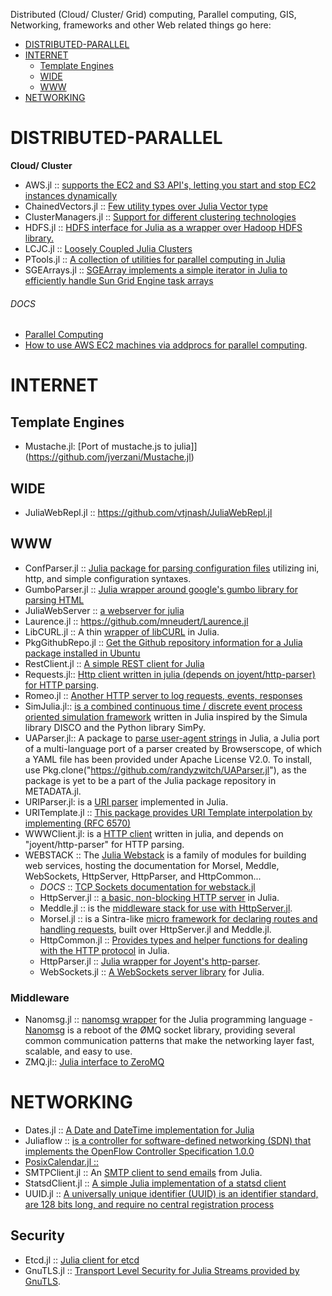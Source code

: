 Distributed (Cloud/ Cluster/ Grid) computing, Parallel computing, GIS, Networking, frameworks and other Web related things go here:

* [DISTRIBUTED-PARALLEL](#distributed-parallel) 
* [INTERNET](#internet)
   * [Template Engines](#template-engines)
   * [WIDE](#wide)
   * [WWW](#www)
* [NETWORKING](#networking)


# DISTRIBUTED-PARALLEL
**Cloud/ Cluster**
* AWS.jl :: [supports the EC2 and S3 API's, letting you start and stop EC2 instances dynamically](https://github.com/amitmurthy/AWS.jl)
* ChainedVectors.jl :: [Few utility types over Julia Vector type](https://github.com/tanmaykm/ChainedVectors.jl)
* ClusterManagers.jl :: [Support for different clustering technologies](https://github.com/nlhepler/ClusterManagers.jl)
* HDFS.jl :: [HDFS interface for Julia as a wrapper over Hadoop HDFS library.](https://github.com/tanmaykm/HDFS.jl)
* LCJC.jl :: [Loosely Coupled Julia Clusters](https://github.com/amitmurthy/LCJC.jl)
* PTools.jl :: [A collection of utilities for parallel computing in Julia](https://github.com/amitmurthy/PTools.jl)
* SGEArrays.jl :: [SGEArray implements a simple iterator in Julia to efficiently handle Sun Grid Engine task arrays](https://github.com/davidavdav/SGEArrays.jl)

###### DOCS
* [Parallel Computing](http://docs.julialang.org/en/latest/manual/parallel-computing/)
* [How to use AWS EC2 machines via addprocs for parallel computing](http://docs.julialang.org/en/latest/stdlib/base/#parallel-computing).



# INTERNET
## Template Engines
* Mustache.jl: [Port of mustache.js to julia]](https://github.com/jverzani/Mustache.jl)

## WIDE
* JuliaWebRepl.jl :: https://github.com/vtjnash/JuliaWebRepl.jl

## WWW
* ConfParser.jl :: [Julia package for parsing configuration files](https://github.com/dotslashb/ConfParser.jl) utilizing ini, http, and simple configuration syntaxes.
* GumboParser.jl :: [Julia wrapper around google's gumbo library for parsing HTML](https://github.com/porterjamesj/Gumbo.jl)
* JuliaWebServer :: [a webserver for julia](https://github.com/chzyer/JuliaWebServer)
* Laurence.jl :: https://github.com/mneudert/Laurence.jl
* LibCURL.jl :: A thin [wrapper of libCURL](https://github.com/amitmurthy/LibCURL.jl) in Julia.
* PkgGithubRepo.jl :: [Get the Github repository information for a Julia package installed in Ubuntu](https://github.com/thiruk/PkgGithubRepo.jl)
* RestClient.jl :: [A simple REST client for Julia](https://github.com/analyzere/RestClient.jl)
* Requests.jl:: [Http client written in julia (depends on joyent/http-parser) for HTTP parsing](https://github.com/loladiro/Requests.jl). 
* Romeo.jl :: [Another HTTP server to log requests, events, responses](https://github.com/mneudert/Romeo.jl)
* SimJulia.jl:: [ is a combined continuous time / discrete event process oriented simulation framework](https://github.com/BenLauwens/SimJulia.jl) written in Julia inspired by the Simula library DISCO and the Python library SimPy.
* UAParser.jl:: A package to [parse user-agent strings](https://github.com/randyzwitch/UAParser.jl) in Julia, a Julia port of a multi-language port of a parser created by Browserscope, of which a YAML file has been provided under Apache License V2.0. To install, use Pkg.clone("https://github.com/randyzwitch/UAParser.jl"), as the package is yet to be a part of the Julia package repository in METADATA.jl.
* URIParser.jl: is a [URI parser](https://github.com/loladiro/URIParser.jl) implemented in Julia.
* URITemplate.jl :: [This package provides URI Template interpolation by implementing (RFC 6570)](https://github.com/loladiro/URITemplate.jl)
* WWWClient.jl: is a [HTTP client](https://github.com/loladiro/WWWClient.jl) written in julia, and depends on "joyent/http-parser" for HTTP parsing. 
* WEBSTACK :: The [Julia Webstack](http://juliawebstack.org) is a family of modules for building web services, hosting the documentation for Morsel, Meddle, WebSockets, HttpServer, HttpParser, and HttpCommon...
   * *DOCS* :: [TCP Sockets documentation for webstack.jl](http://blog.leahhanson.us/using-tcp-sockets-in-julia.html)
   * HttpServer.jl :: [a basic, non-blocking HTTP server](https://github.com/JuliaLang/HttpServer.jl) in Julia.
   * Meddle.jl :: is the [ middleware stack for use with HttpServer.jl](https://github.com/JuliaLang/Meddle.jl).
   * Morsel.jl :: is a Sintra-like [micro framework for declaring routes and handling requests](https://github.com/JuliaLang/Morsel.jl), built over HttpServer.jl and Meddle.jl.
   * HttpCommon.jl :: [Provides types and helper functions for dealing with the HTTP protocol](https://github.com/JuliaLang/HttpCommon.jl) in Julia.
   * HttpParser.jl :: [Julia wrapper for Joyent's http-parser](https://github.com/JuliaLang/HttpParser.jl).
   * WebSockets.jl :: [A WebSockets server library](https://github.com/JuliaLang/WebSockets.jl) for Julia.

### Middleware
* Nanomsg.jl :: [nanomsg wrapper](https://github.com/karbarcca/Nanomsg.jl) for the Julia programming language - [Nanomsg](http://nanomsg.org) is a reboot of the ØMQ socket library, providing several common communication patterns that make the networking layer fast, scalable, and easy to use. 
* ZMQ.jl:: [Julia interface to ZeroMQ](https://github.com/JuliaLang/ZMQ.jl)



# NETWORKING
* Dates.jl :: [A Date and DateTime implementation for Julia](https://github.com/karbarcca/Dates.jl)
* Juliaflow :: [is a controller for software-defined networking (SDN) that implements the OpenFlow Controller Specification 1.0.0](https://github.com/pchronz/juliaflow)
* [PosixCalendar.jl ::](https://github.com/dejakaymac/PosixCalendar.jl)
* SMTPClient.jl :: An [SMTP client to send emails](https://github.com/aviks/SMTPClient.jl) from Julia.
* StatsdClient.jl :: [A simple Julia implementation of a statsd client](https://github.com/forio/StatsdClient.jl)
* UUID.jl :: [A universally unique identifier (UUID) is an identifier standard, are 128 bits long, and require no central registration process](https://github.com/forio/UUID.jl)

## Security
* Etcd.jl :: [Julia client for etcd](https://github.com/rened/Etcd.jl)
* GnuTLS.jl :: [Transport Level Security for Julia Streams provided by GnuTLS](https://github.com/loladiro/GnuTLS.jl).

